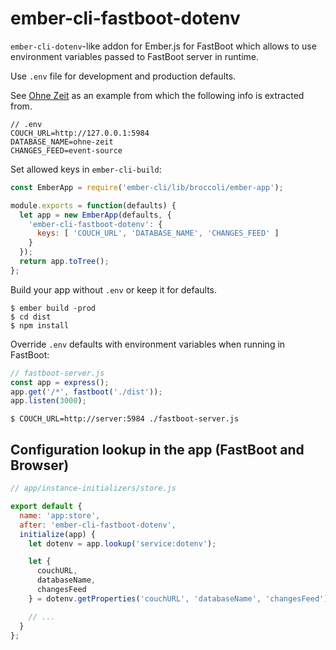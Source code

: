 # ember-cli-fastboot-dotenv

`ember-cli-dotenv`-like addon for Ember.js for FastBoot which allows to use environment variables passed to FastBoot server in runtime.

Use `.env` file for development and production defaults.

See [Ohne Zeit](https://github.com/ampatspell/ohne-zeit) as an example from which the following info is extracted from.

```
// .env
COUCH_URL=http://127.0.0.1:5984
DATABASE_NAME=ohne-zeit
CHANGES_FEED=event-source
```

Set allowed keys in `ember-cli-build`:

``` javascript
const EmberApp = require('ember-cli/lib/broccoli/ember-app');

module.exports = function(defaults) {
  let app = new EmberApp(defaults, {
    'ember-cli-fastboot-dotenv': {
      keys: [ 'COUCH_URL', 'DATABASE_NAME', 'CHANGES_FEED' ]
    }
  });
  return app.toTree();
};
```

Build your app without `.env` or keep it for defaults.

```
$ ember build -prod
$ cd dist
$ npm install
```

Override `.env` defaults with environment variables when running in FastBoot:

``` javascript
// fastboot-server.js
const app = express();
app.get('/*', fastboot('./dist'));
app.listen(3000);
```

```
$ COUCH_URL=http://server:5984 ./fastboot-server.js
```

## Configuration lookup in the app (FastBoot and Browser)

``` javascript
// app/instance-initializers/store.js

export default {
  name: 'app:store',
  after: 'ember-cli-fastboot-dotenv',
  initialize(app) {
    let dotenv = app.lookup('service:dotenv');

    let {
      couchURL,
      databaseName,
      changesFeed
    } = dotenv.getProperties('couchURL', 'databaseName', 'changesFeed');

    // ...
  }
};
```
